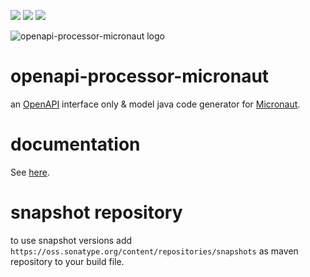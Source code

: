 [![][badge-ci]][workflow-ci]
[![][sonar-coverage]][sonar]
[![][badge-central]][oap-central]

![openapi-processor-micronaut logo](images/openapi-processor-micronaut@1280x200.png)

# openapi-processor-micronaut

an [OpenAPI][openapi] interface only & model java code generator for [Micronaut][micronaut].
 

# documentation

See [here][oap-docs].

# snapshot repository

to use snapshot versions add `https://oss.sonatype.org/content/repositories/snapshots` as maven repository to your build file.


[oap-central]: https://search.maven.org/search?q=io.openapiprocessor
[badge-central]: https://img.shields.io/maven-central/v/io.openapiprocessor/openapi-processor-micronaut?label=Maven%20Central
[badge-license]: https://img.shields.io/badge/License-Apache%202.0-blue.svg?labelColor=313A42
[badge-ci]: https://github.com/openapi-processor/openapi-processor-micronaut/workflows/build/badge.svg
[oap-license]: https://github.com/openapi-processor/openapi-processor-micronaut/blob/master/LICENSE
[workflow-ci]: https://github.com/openapi-processor/openapi-processor-micronaut/actions?query=workflow%3Abuild
[sonar-coverage]: https://sonarcloud.io/api/project_badges/measure?project=openapi-processor_openapi-processor-micronaut&metric=coverage
[sonar]: https://sonarcloud.io/dashboard?id=openapi-processor_openapi-processor-micronaut
[oap-docs]: https://docs.openapiprocessor.io
[openapi]: https://www.openapis.org/
[micronaut]: https://micronaut.io
